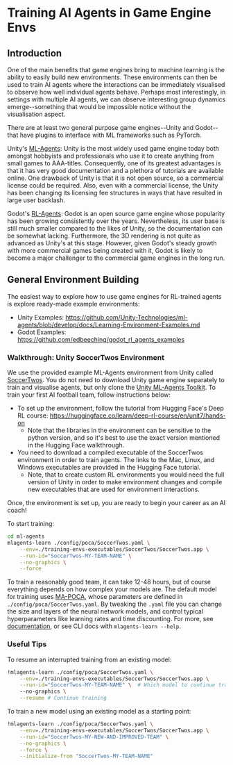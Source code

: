 # Training AI Agents in Game Engine Envs

## Introduction 

One of the main benefits that game engines bring to machine learning is the ability to easily build new environments. These environments can then be used to train AI agents where the interactions can be immediately visualised to observe how well individual agents behave. Perhaps most interestingly, in settings with multiple AI agents, we can observe interesting group dynamics emerge--something that would be impossible notice without the visualisation aspect.

There are at least two general purpose game engines--Unity and Godot--that have plugins to interface with ML frameworks such as PyTorch. 

Unity's [ML-Agents](https://github.com/Unity-Technologies/ml-agents): 
Unity is the most widely used game engine today both amongst hobbyists and professionals who use it to create anything from small games to AAA-titles. Consequently, one of its greatest advantages is that it has very good documentation and a plethora of tutorials are available online. One drawback of Unity is that it is not open source, so a commercial license could be required. Also, even with a commercial license, the Unity has been changing its licensing fee structures in ways that have resulted in large user backlash. 

Godot's [RL-Agents](https://github.com/edbeeching/godot_rl_agents): 
Godot is an open source game engine whose popularity has been growing consistently over the years. Nevertheless, its user base is still much smaller compared to the likes of Unity, so the documentation can be somewhat lacking. Furthermore, the 3D rendering is not quite as advanced as Unity's at this stage. However, given Godot's steady growth with more commercial games being created with it, Godot is likely to become a major challenger to the commercial game engines in the long run.


## General Environment Building

The easiest way to explore how to use game engines for RL-trained agents is explore ready-made example environments:
- Unity Examples: https://github.com/Unity-Technologies/ml-agents/blob/develop/docs/Learning-Environment-Examples.md
- Godot Examples: https://github.com/edbeeching/godot_rl_agents_examples


### Walkthrough: Unity SoccerTwos Environment

We use the provided example ML-Agents environment from Unity called [SoccerTwos](https://unity.com/blog/games/made-with-unity-soccer-robots-with-ml-agents). You do not need to download Unity game engine separately to train and visualise agents, but only clone the [Unity ML-Agents Toolkit](https://github.com/Unity-Technologies/ml-agents). To train your first AI football team, follow instructions below: 

- To set up the environment, follow the tutorial from Hugging Face's Deep RL course: https://huggingface.co/learn/deep-rl-course/en/unit7/hands-on
    - Note that the libraries in the environment can be sensitive to the python version, and so it's best to use the exact version mentioned in the Hugging Face walkthrough.
- You need to download a compiled executable of the SoccerTwos environment in order to train agents. The links to the Mac, Linux, and Windows executables are provided in the Hugging Face tutorial.
    - Note, that to create custom RL environments you would need the full version of Unity in order to make environment changes and compile new executables that are used for environment interactions.

Once, the environment is set up, you are ready to begin your career as an AI coach!

To start training:

```bash
cd ml-agents
mlagents-learn ./config/poca/SoccerTwos.yaml \
    --env=./training-envs-executables/SoccerTwos/SoccerTwos.app \
    --run-id="SoccerTwos-MY-TEAM-NAME" \
    --no-graphics \
    --force
```

To train a reasonably good team, it can take 12-48 hours, but of course everything depends on how complex your models are. The default model for training uses [MA-POCA](https://rlg.mlanctot.info/2021/papers/AAAI22-RLG_paper_32.pdf), whose parameters are defined in `./config/poca/SoccerTwos.yaml`. By tweaking the `.yaml` file you can change the size and layers of the neural network models, and control typical hyperparameters like learning rates and time discounting. For more, see [documentation](https://unity-technologies.github.io/ml-agents/Training-ML-Agents/), or see CLI docs with `mlagents-learn --help`.


### Useful Tips

To resume an interrupted training from an existing model:

```bash
!mlagents-learn ./config/poca/SoccerTwos.yaml \
    --env=./training-envs-executables/SoccerTwos/SoccerTwos.app \
    --run-id="SoccerTwos-MY-TEAM-NAME" \  # Which model to continue training
    --no-graphics \
    --resume # Continue training 
```

To train a new model using an existing model as a starting point:

```bash
!mlagents-learn ./config/poca/SoccerTwos.yaml \
    --env=./training-envs-executables/SoccerTwos/SoccerTwos.app \
    --run-id="SoccerTwos-MY-NEW-AND-IMPROVED-TEAM" \
    --no-graphics \
    --force \
    --initialize-from "SoccerTwos-MY-TEAM-NAME"
```

